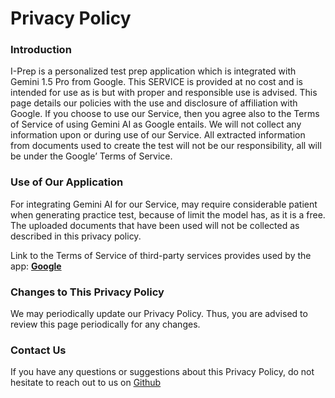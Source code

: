<h1>Privacy Policy</h1>

<h3>Introduction</h3>

I-Prep is a personalized test prep application which is integrated with Gemini 1.5 Pro from Google. This SERVICE is provided at no cost and is intended for use as is but with proper and responsible use is advised.
This page details our policies with the use and disclosure of affiliation with Google.
If you choose to use our Service, then you agree also to the Terms of Service of using Gemini AI as Google entails. We will not collect any information upon or during use of our Service. All extracted information from documents used to create the test will not be our responsibility, all will be under the Google’ Terms of Service.

<h3>Use of Our Application</h3>

For integrating Gemini AI for our Service, may require considerable patient when generating practice test, because of limit the model has, as it is a free. The uploaded documents that have been used will not be collected as described in this privacy policy.

Link to the Terms of Service of third-party services provides used by the app: [**Google**](https://ai.google.dev/terms)

<h3>Changes to This Privacy Policy</h3>

We may periodically update our Privacy Policy. Thus, you are advised to review this page periodically for any changes.

<h3>Contact Us</h3>

If you have any questions or suggestions about this Privacy Policy, do not hesitate to reach out to us on [Github](https://github.com/Randomboiii03/I-Prep/labels/documentation)
